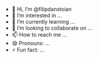 - 👋 Hi, I’m @filipdanstoian
- 👀 I’m interested in ...
- 🌱 I’m currently learning ...
- 💞️ I’m looking to collaborate on ...
- 📫 How to reach me ...
- 😄 Pronouns: ...
- ⚡ Fun fact: ...

<!---
filipdanstoian/filipdanstoian is a ✨ special ✨ repository because its `README.md` (this file) appears on your GitHub profile.
You can click the Preview link to take a look at your changes.
--->
